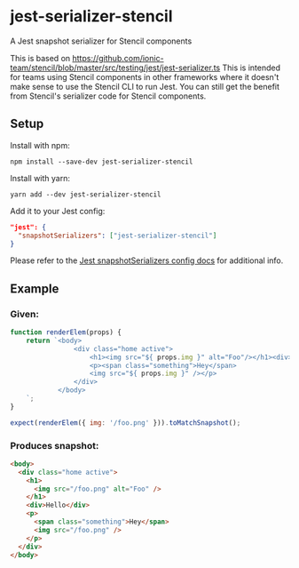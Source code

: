 # jest-serializer-stencil
A Jest snapshot serializer for Stencil components

This is based on https://github.com/ionic-team/stencil/blob/master/src/testing/jest/jest-serializer.ts
This is intended for teams using Stencil components in other frameworks where it doesn't make sense to use the Stencil CLI to run Jest. You can still get the benefit from Stencil's serializer code for Stencil components.

## Setup
Install with npm:

```
npm install --save-dev jest-serializer-stencil
```

Install with yarn:

```
yarn add --dev jest-serializer-stencil
```

Add it to your Jest config:
```json
"jest": {
  "snapshotSerializers": ["jest-serializer-stencil"]
}
```

Please refer to the [Jest snapshotSerializers config docs](https://jestjs.io/docs/configuration#snapshotserializers-arraystring) for additional info.

## Example

### Given:
```js
function renderElem(props) {
	return `<body>
				<div class="home active">
					<h1><img src="${ props.img }" alt="Foo"/></h1><div>Hello</div>
					<p><span class="something">Hey</span>
					<img src="${ props.img }" /></p>
				</div>
			</body>
	`;
}

expect(renderElem({ img: '/foo.png' })).toMatchSnapshot();
```

### Produces snapshot:
```html
<body>
  <div class="home active">
    <h1>
      <img src="/foo.png" alt="Foo" />
    </h1>
    <div>Hello</div>
    <p>
      <span class="something">Hey</span>
      <img src="/foo.png" />
    </p>
  </div>
</body>
```